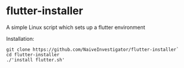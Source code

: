 # flutter-installer
A simple Linux script which sets up a flutter environment

Installation:
```
git clone https://github.com/NaiveInvestigator/flutter-installer`
cd flutter-installer
./'install flutter.sh'
```
